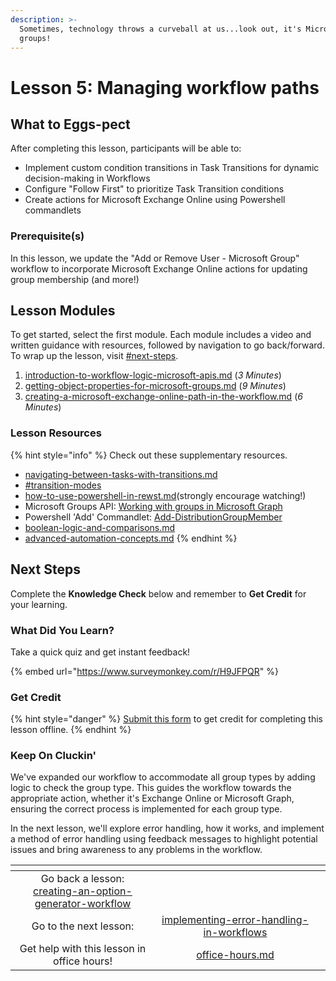 ```yaml
---
description: >-
  Sometimes, technology throws a curveball at us...look out, it's Microsoft
  groups!
---
```


# Lesson 5: Managing workflow paths

## **What to Eggs-pect**

After completing this lesson, participants will be able to:

* Implement custom condition transitions in Task Transitions for dynamic decision-making in Workflows
* Configure "Follow First" to prioritize Task Transition conditions
* Create actions for Microsoft Exchange Online using Powershell commandlets

### **Prerequisite(s)**

In this lesson, we update the "Add or Remove User - Microsoft Group" workflow to incorporate Microsoft Exchange Online actions for updating group membership (and more!)

## Lesson Modules

To get started, select the first module. Each module includes a video and written guidance with resources, followed by navigation to go back/forward. To wrap up the lesson, visit [#next-steps](./#next-steps "mention").

1. [introduction-to-workflow-logic-microsoft-apis.md](introduction-to-workflow-logic-microsoft-apis.md "mention") (_3 Minutes_)
2. [getting-object-properties-for-microsoft-groups.md](getting-object-properties-for-microsoft-groups.md "mention") (_9 Minutes_)
3. [creating-a-microsoft-exchange-online-path-in-the-workflow.md](creating-a-microsoft-exchange-online-path-in-the-workflow.md "mention") (_6 Minutes_)

### Lesson Resources

{% hint style="info" %}
Check out these supplementary resources.

* [navigating-between-tasks-with-transitions.md](../../../documentation/workflows/navigating-between-tasks-with-transitions.md "mention")
* [#transition-modes](../../../documentation/workflows/advanced-workflow-operations.md#transition-modes "mention")
* [how-to-use-powershell-in-rewst.md](../../micro-courses/how-to-use-powershell-in-rewst.md "mention")(strongly encourage watching!)
* Microsoft Groups API: [Working with groups in Microsoft Graph](https://learn.microsoft.com/en-us/graph/api/resources/groups-overview?view=graph-rest-1.0\&tabs=http)
* Powershell 'Add' Commandlet: [Add-DistributionGroupMember](https://learn.microsoft.com/en-us/powershell/module/exchange/add-distributiongroupmember?view=exchange-ps)
* [boolean-logic-and-comparisons.md](../../clean-automation/boolean-logic-and-comparisons.md "mention")
* [advanced-automation-concepts.md](../../clean-automation/advanced-automation-concepts.md "mention")
{% endhint %}

## Next Steps

Complete the **Knowledge Check** below and remember to **Get Credit** for your learning.&#x20;

### What Did You Learn?

Take a quick quiz and get instant feedback!

{% embed url="https://www.surveymonkey.com/r/H9JFPQR" %}

### Get Credit

{% hint style="danger" %}
[Submit this form](https://app.rewst.io/form/4f233131-a105-496f-8904-3153af0a95ba) to get credit for completing this lesson offline.
{% endhint %}

### Keep On Cluckin'

We've expanded our workflow to accommodate all group types by adding logic to check the group type. This guides the workflow towards the appropriate action, whether it's Exchange Online or Microsoft Graph, ensuring the correct process is implemented for each group type.

In the next lesson, we'll explore error handling, how it works, and implement a method of error handling using feedback messages to highlight potential issues and bring awareness to any problems in the workflow.

<table data-card-size="large" data-column-title-hidden data-view="cards" data-full-width="false"><thead><tr><th align="center"></th><th align="center"></th><th data-hidden data-card-target data-type="content-ref"></th></tr></thead><tbody><tr><td align="center">Go back a lesson:<br><a data-mention href="../creating-an-option-generator-workflow/">creating-an-option-generator-workflow</a></td><td align="center"></td><td></td></tr><tr><td align="center">Go to the next lesson:</td><td align="center"><a data-mention href="../implementing-error-handling-in-workflows/">implementing-error-handling-in-workflows</a></td><td></td></tr><tr><td align="center">Get help with this lesson in office hours!</td><td align="center"><a data-mention href="../../office-hours.md">office-hours.md</a></td><td></td></tr></tbody></table>
